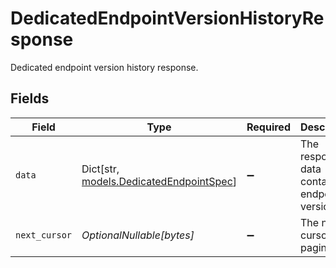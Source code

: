 # DedicatedEndpointVersionHistoryResponse

Dedicated endpoint version history response.


## Fields

| Field                                                                         | Type                                                                          | Required                                                                      | Description                                                                   |
| ----------------------------------------------------------------------------- | ----------------------------------------------------------------------------- | ----------------------------------------------------------------------------- | ----------------------------------------------------------------------------- |
| `data`                                                                        | Dict[str, [models.DedicatedEndpointSpec](../models/dedicatedendpointspec.md)] | :heavy_minus_sign:                                                            | The response data containing endpoint versions.                               |
| `next_cursor`                                                                 | *OptionalNullable[bytes]*                                                     | :heavy_minus_sign:                                                            | The next cursor for pagination.                                               |